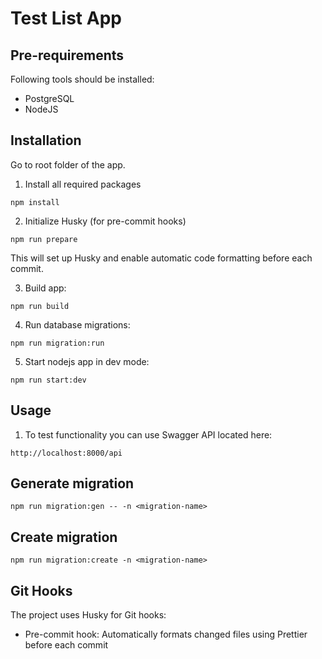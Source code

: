 # Test List App

## Pre-requirements

Following tools should be installed:

- PostgreSQL
- NodeJS

## Installation

Go to root folder of the app.

1. Install all required packages

```
npm install
```

2. Initialize Husky (for pre-commit hooks)

```
npm run prepare
```

This will set up Husky and enable automatic code formatting before each commit.

3. Build app:

```
npm run build
```

4. Run database migrations:

```
npm run migration:run
```

5. Start nodejs app in dev mode:

```
npm run start:dev
```

## Usage

1. To test functionality you can use Swagger API located here:

```
http://localhost:8000/api
```

## Generate migration

```
npm run migration:gen -- -n <migration-name>
```

## Create migration

```
npm run migration:create -n <migration-name>
```

## Git Hooks

The project uses Husky for Git hooks:

- Pre-commit hook: Automatically formats changed files using Prettier before each commit
